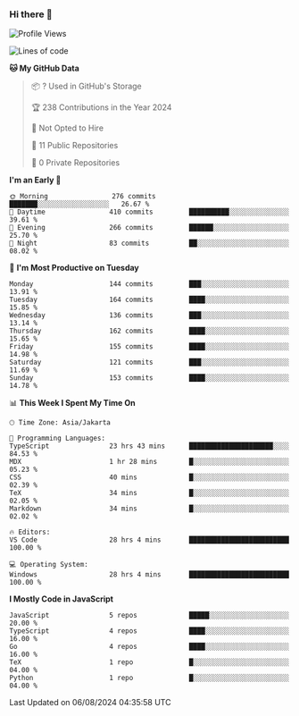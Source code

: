 ### Hi there 👋

<!--
**amrimuf/amrimuf** is a ✨ _special_ ✨ repository because its `README.md` (this file) appears on your GitHub profile.

Here are some ideas to get you started:

- 🔭 I’m currently working on ...
- 🌱 I’m currently learning ...
- 👯 I’m looking to collaborate on ...
- 🤔 I’m looking for help with ...
- 💬 Ask me about ...
- 📫 How to reach me: ...
- 😄 Pronouns: ...
- ⚡ Fun fact: ...
-->

<!--START_SECTION:waka-->
![Profile Views](http://img.shields.io/badge/Profile%20Views-1-blue)

![Lines of code](https://img.shields.io/badge/From%20Hello%20World%20I%27ve%20Written-9.3%20million%20lines%20of%20code-blue)

**🐱 My GitHub Data** 

> 📦 ? Used in GitHub's Storage 
 > 
> 🏆 238 Contributions in the Year 2024
 > 
> 🚫 Not Opted to Hire
 > 
> 📜 11 Public Repositories 
 > 
> 🔑 0 Private Repositories 
 > 
**I'm an Early 🐤** 

```text
🌞 Morning                276 commits         ███████░░░░░░░░░░░░░░░░░░   26.67 % 
🌆 Daytime                410 commits         ██████████░░░░░░░░░░░░░░░   39.61 % 
🌃 Evening                266 commits         ██████░░░░░░░░░░░░░░░░░░░   25.70 % 
🌙 Night                  83 commits          ██░░░░░░░░░░░░░░░░░░░░░░░   08.02 % 
```
📅 **I'm Most Productive on Tuesday** 

```text
Monday                   144 commits         ███░░░░░░░░░░░░░░░░░░░░░░   13.91 % 
Tuesday                  164 commits         ████░░░░░░░░░░░░░░░░░░░░░   15.85 % 
Wednesday                136 commits         ███░░░░░░░░░░░░░░░░░░░░░░   13.14 % 
Thursday                 162 commits         ████░░░░░░░░░░░░░░░░░░░░░   15.65 % 
Friday                   155 commits         ████░░░░░░░░░░░░░░░░░░░░░   14.98 % 
Saturday                 121 commits         ███░░░░░░░░░░░░░░░░░░░░░░   11.69 % 
Sunday                   153 commits         ████░░░░░░░░░░░░░░░░░░░░░   14.78 % 
```


📊 **This Week I Spent My Time On** 

```text
🕑︎ Time Zone: Asia/Jakarta

💬 Programming Languages: 
TypeScript               23 hrs 43 mins      █████████████████████░░░░   84.53 % 
MDX                      1 hr 28 mins        █░░░░░░░░░░░░░░░░░░░░░░░░   05.23 % 
CSS                      40 mins             █░░░░░░░░░░░░░░░░░░░░░░░░   02.39 % 
TeX                      34 mins             █░░░░░░░░░░░░░░░░░░░░░░░░   02.05 % 
Markdown                 34 mins             █░░░░░░░░░░░░░░░░░░░░░░░░   02.02 % 

🔥 Editors: 
VS Code                  28 hrs 4 mins       █████████████████████████   100.00 % 

💻 Operating System: 
Windows                  28 hrs 4 mins       █████████████████████████   100.00 % 
```

**I Mostly Code in JavaScript** 

```text
JavaScript               5 repos             █████░░░░░░░░░░░░░░░░░░░░   20.00 % 
TypeScript               4 repos             ████░░░░░░░░░░░░░░░░░░░░░   16.00 % 
Go                       4 repos             ████░░░░░░░░░░░░░░░░░░░░░   16.00 % 
TeX                      1 repo              █░░░░░░░░░░░░░░░░░░░░░░░░   04.00 % 
Python                   1 repo              █░░░░░░░░░░░░░░░░░░░░░░░░   04.00 % 
```




 Last Updated on 06/08/2024 04:35:58 UTC
<!--END_SECTION:waka-->

